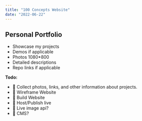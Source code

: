 ```yaml
---
title: "100 Concepts Website"
date: "2022-06-22"
---
```

## Personal Portfolio

* Showcase my projects
* Demos if applicable
* Photos 1080*800
* Detailed descriptions
* Repo links if applicable

__Todo:__
<!-- ✅ -->
* 🔲 Collect photos, links, and other information about projects.
* 🔲 Wireframe Website
* 🔲 Build Website
* 🔲 Host/Publish live
* 🔲 Live image api?
* 🔲 CMS?

